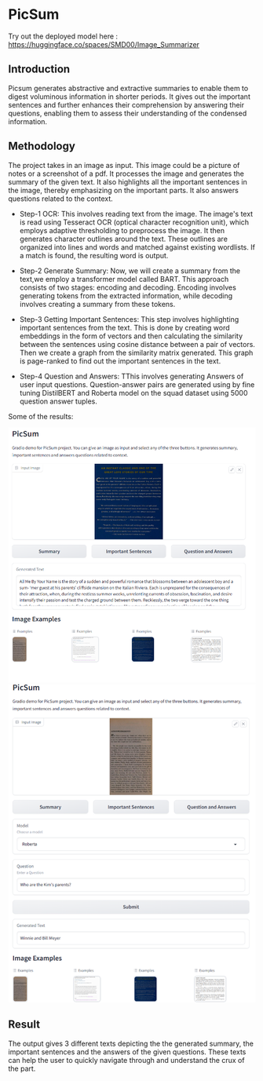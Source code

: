 # PicSum

Try out the deployed model here : https://huggingface.co/spaces/SMD00/Image_Summarizer

## Introduction

Picsum generates abstractive and extractive summaries to enable them to digest voluminous information in shorter periods. It gives out the important sentences and further enhances their comprehension by answering their questions, enabling them to assess their understanding of the condensed information.

## Methodology

The project takes in an image as input. This image could be a picture of notes or a screenshot of a pdf. It processes the image and generates the summary of the given text. It also highlights all the important sentences in the image, thereby emphasizing on the important parts. It also answers questions related to the context.

* Step-1 OCR: This involves reading text from the image. The image's text is read using Tesseract OCR (optical character recognition unit), which employs adaptive thresholding to preprocess the image. It then generates character outlines around the text. These outlines are organized into lines and words and matched against existing wordlists. If a match is found, the resulting word is output.

* Step-2 Generate Summary: Now, we will create a summary from the text,we employ a transformer model called BART. This approach consists of two stages: encoding and decoding. Encoding involves generating tokens from the extracted information, while decoding involves creating a summary from these tokens.

* Step-3 Getting Important Sentences: This step involves highlighting important sentences from the text. This is done by creating word embeddings in the form of vectors and then calculating the similarity between the sentences using cosine distance between a pair of vectors. Then we create a graph from the similarity matrix generated. This graph is page-ranked to find out the important sentences in the text.

* Step-4 Question and Answers: TThis involves generating Answers of user input questions. Question-answer pairs are generated using by fine tuning DistilBERT and Roberta model on the squad dataset using 5000 question answer tuples. 

Some of the results: 

<img src="https://github.com/SahilDanayak/PicSum/blob/main/PicSum-Demo-Picture1.png?raw=true" width="600" alt="Demo Picture 1">
<img src="https://github.com/SahilDanayak/PicSum/blob/main/PicSum-Demo-Picture2.png?raw=true" width="600" alt="Demo Picture 2">

## Result

The output gives 3 different texts depicting the the generated summary, the important sentences and the answers of the given questions. These texts can help the user to quickly navigate through and understand the crux of the part.
